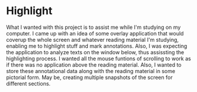 # Highlight

What I wanted with this project is to assist me while I'm studying on my computer. I came up with an idea of some overlay application that would coverup the whole screen and whatever reading material I'm studying, enabling me to highlight stuff and mark annotations. Also, I was expecting the application to analyze texts on the window below, thus assissting the highlighting process. I wanted all the mouse funtions of scrolling to work as if there was no application above the reading material. Also, I wanted to store these annotational data along with the reading material in some pictorial form. May be, creating multiple snapshots of the screen for different sections.
